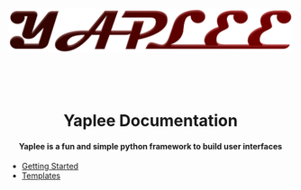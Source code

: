 <div align='center'>
  <br />
  <p>
    <a href='https://github.com/ThisIsMatin/Yaplee'><img src='https://github.com/ThisIsMatin/Yaplee/blob/main/images/logo.png?raw=true' width='546' alt='Yaplee Logo' /></a>
  </p>
    <br />
  <p>
    <img src='https://img.shields.io/badge/License-MIT-blue' alt='' />  <img src='https://img.shields.io/badge/Testing-passing-green?logo=github' alt='' /> <img src='https://img.shields.io/badge/Python-> 3.6-red?logo=python' alt='' /> 

  </p>
  <h1>Yaplee Documentation</h1>
  <h4>Yaplee is a fun and simple python framework to build user interfaces</h4>

</div>

* [Getting Started](https://github.com/ThisIsMatin/Yaplee/blob/main/docs/getting-started.md)
* [Templates](https://github.com/ThisIsMatin/Yaplee/blob/main/docs/templates.md)